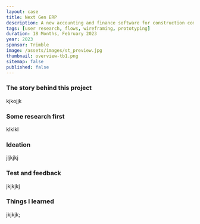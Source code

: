```yaml
---
layout: case
title: Next Gen ERP
description: A new accounting and finance software for construction companies.
tags: [user research, flows, wireframing, prototyping]
duration: 18 Months, February 2023
year: 2023
sponsor: Trimble
image: /assets/images/st_preview.jpg
thumbnail: overview-tb1.png
sitemap: false
published: false
---
```


### The story behind this project

kjkojjk

### Some research first

klklkl

### Ideation

jljkjkj

### Test and feedback

jkjkjkj

### Things I learned

jkjkjk;

<script src="/assets/js/flickity.js"></script>
